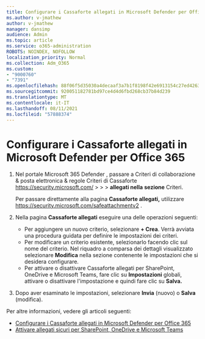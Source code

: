 ```yaml
---
title: Configurare i Cassaforte allegati in Microsoft Defender per Office 365
ms.author: v-jmathew
author: v-jmathew
manager: dansimp
audience: Admin
ms.topic: article
ms.service: o365-administration
ROBOTS: NOINDEX, NOFOLLOW
localization_priority: Normal
ms.collection: Adm_O365
ms.custom:
- "9000760"
- "7391"
ms.openlocfilehash: 88f06f5d35030a4decaaf3a7b1f8198f42e6913154c27ed426373ad95a291a67
ms.sourcegitcommit: 920051182781bd97ce4d4d6fbd268cb37b84d239
ms.translationtype: MT
ms.contentlocale: it-IT
ms.lasthandoff: 08/11/2021
ms.locfileid: "57888374"
---
```

# <a name="set-up-safe-attachment-policies-in-microsoft-defender-for-office-365"></a>Configurare i Cassaforte allegati in Microsoft Defender per Office 365

1. Nel portale Microsoft 365 Defender , passare a Criteri di collaborazione & posta elettronica & regole Criteri di Cassaforte <https://security.microsoft.com/>  \>  \>  \> **allegati nella** **sezione** Criteri.

   Per passare direttamente alla pagina **Cassaforte allegati,** utilizzare <https://security.microsoft.com/safeattachmentv2> .

2. Nella pagina **Cassaforte allegati** eseguire una delle operazioni seguenti:
   - Per aggiungere un nuovo criterio, selezionare **+ Crea**. Verrà avviata una procedura guidata per definire le impostazioni dei criteri.
   - Per modificare un criterio esistente, selezionarlo facendo clic sul nome del criterio. Nel riquadro a comparsa dei dettagli visualizzato selezionare **Modifica** nella sezione contenente le impostazioni che si desidera configurare.
   - Per attivare o disattivare Cassaforte allegati per SharePoint, OneDrive e Microsoft Teams, fare clic su **Impostazioni** globali, attivare o disattivare l'impostazione e quindi fare clic su **Salva.**

3. Dopo aver esaminato le impostazioni, selezionare **Invia** (nuovo) o **Salva** (modifica).

Per altre informazioni, vedere gli articoli seguenti:

- [Configurare i Cassaforte allegati in Microsoft Defender per Office 365](https://docs.microsoft.com/microsoft-365/security/office-365-security/set-up-safe-attachments-policies)
- [Attivare allegati sicuri per SharePoint, OneDrive e Microsoft Teams](https://docs.microsoft.com/microsoft-365/security/office-365-security/turn-on-mdo-for-spo-odb-and-teams)
